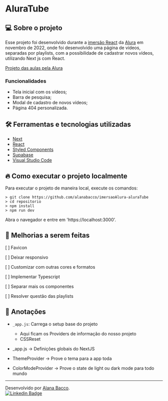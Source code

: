 # AluraTube

## 💻 Sobre o projeto

Esse projeto foi desenvolvido durante a [imersão React](https://www.alura.com.br/imersao) da [Alura](https://www.alura.com.br/) em novembro de 2022, onde foi desenvolvido uma página de vídeos, separadas por playlists, com a possibilidade de cadastrar novos vídeos, utilizando Next js com React.

[Projeto das aulas pela Alura](https://github.com/alura-challenges/aluratube/tree/a5)

### Funcionalidades

- Tela inicial com os vídeos;
- Barra de pesquisa;
- Modal de cadastro de novos vídeos;
- Página 404 personalizada.

## 🛠️ Ferramentas e tecnologias utilizadas

- [Next](https://nextjs.org/)
- [React](https://pt-br.reactjs.org/)
- [Styled Components](https://styled-components.com/)
- [Supabase](https://supabase.com/)
- [Visual Studio Code](https://code.visualstudio.com/)

## 🔥 Como executar o projeto localmente

Para executar o projeto de maneira local, execute os comandos:

```
> git clone https://github.com/alanabacco/imersaoAlura-aluraTube
> cd repositorio
> npm install
> npm run dev
```

Abra o navegador e entre em 'https://localhost:3000'.

## 🚧 Melhorias a serem feitas

[ ] Favicon

[ ] Deixar responsivo

[ ] Customizar com outras cores e formatos

[ ] Implementar Typescript

[ ] Separar mais os componentes

[ ] Resolver questão das playlists

## 📝 Anotações

- `_app.js`: Carrega o setup base do projeto

  - Aqui ficam os Providers de informação do nosso projeto
  - CSSReset

- \_app.js -> Definições globais do NextJS
- ThemeProvider -> Prove o tema para a app toda
- ColorModeProvider -> Prove o state de light ou dark mode para todo mundo

---

Desenvolvido por [Alana Bacco](https://github.com/alanabacco). <br />
[![Linkedin Badge](https://img.shields.io/badge/-Linkedin-blue?style=flat-square&logo=Linkedin&logoColor=white&link=https://www.linkedin.com/in/alana-bacco/)](https://www.linkedin.com/in/alana-bacco/)
